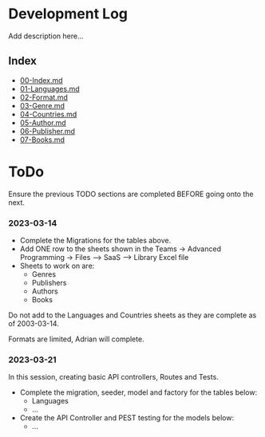 # Development Log

Add description here...

## Index
- [00-Index.md](00-Index.md)
- [01-Languages.md](01-Languages.md)
- [02-Format.md](02-Format.md)
- [03-Genre.md](03-Genre.md)
- [04-Countries.md](04-Countries.md)
- [05-Author.md](05-Author.md)
- [06-Publisher.md](06-Publisher.md)
- [07-Books.md](07-Books.md)

# ToDo

Ensure the previous TODO sections are completed BEFORE going onto the next.

### 2023-03-14
- Complete the Migrations for the tables above.
- Add ONE row to the sheets shown in the Teams -> Advanced Programming -> Files --> SaaS --> Library Excel file
- Sheets to work on are:
  - Genres
  - Publishers
  - Authors
  - Books

Do not add to the Languages and Countries sheets as they are complete as of 2003-03-14.

Formats are limited, Adrian will complete.

### 2023-03-21

In this session, creating basic API controllers, Routes and Tests.

- Complete the migration, seeder, model and factory for the tables below:
  - Languages
  - ...
- Create the API Controller and PEST testing for the models below:
  - ...

